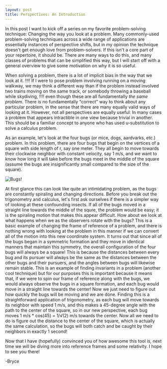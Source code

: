 ```yaml
---
layout: post
title: Perspectives: An Introduction
---
```


In this post I want to kick off a series on my favorite problem-solving technique: 
Changing the way you look at a problem. Many commonly-used problem-solving techniques
across a wide range of applications are essentially instances of perspective shifts,
but in my opinion the technique doesn't get enough love from problem-solvers. If this
isn't a core part of your repertoire,
it should be. There are many ways to do this, and many classes of problems that can
be simplified this way, but I will start off with a general overview to give some
motivation on why it is so useful.

When solving a problem, there is a lot of implicit bias in the way that we look at it.
!!!! <fix me> If I were to pose problem involving running on a moving walkway,
we may think a different way than if the problem instead involved two trains moving
on the same track, or somebody throwing a baseball while skydiving, !!!! even though these
are all fundamentally <i>the same problem</i>. There is no fundamentally "correct" way
to think about any particular problem, in the sense that there are many equally valid
ways of looking at it. However, not all perspectives are equally useful: In many cases
a problem that appears intractible in one view because trivial in another. This should
be a familiar concept to anyone who has used u-substitution to solve a calculus
problem.

As an example, let's look at the four bugs (or mice, dogs, aardvarks, etc.) problem.
In this problem,
there are four bugs that begin on the vertices of a square with side length of r, say one meter.
They all begin to move towards
their clockwise neighbor with constant velocity, say 1 m/s, and we want to know how long
it will take before the bugs meet in the middle of the square (assume the bugs are
insignificantly small compared to the size of the square).

![Bugs!](mostlypri.me/images/bugs_1.png "The Four Bugs Problem")

At first glance this can look like quite an intimidating problem, as the bugs are constantly
spiraling and changing directions. Before you break out the trigonometry and calculus, 
let's first ask ourselves if there is a simpler way of looking at these confounding insects.
If all of the bugs moved in a straight line towards the middle of the squre, the problem
would be easy; it is the spiraling motion that makes this appear difficult.
How about we look at what happens when we as the observers rotate with the bugs?
This is a basic example of changing the frame of reference of a problem, and there is
nothing wrong with looking at the problem in this manner if we can convert all of the motion
into this new coordinate system. It turns out that since all of the bugs began in a
symmetric formation and they move in identical manners that maintain this symmetry, the
overall configuration of the four bugs will always be a square! This is because the distances
between every bug and its pursuer will always be the same as the distances between the
other bugs and their pursuers, and the angles between bugs will likewise remain stable.
This is an example of finding invariants in a problem (another cool technique) but for
our purposes this is important because it means that, if we were to spin our frame of
reference along with the bugs, we would always observe the bugs in a square formation,
and each bug would move in a straight line towards the center! Now we just need to figure
out how quickly the bugs will be moving and we are done. Finding this is a straightforward
application of trigonometry, as each bug will move towards its neighbor with speed 1 m/s,
and this makes a 45-degree angle with the path to the center of the square, so in our new
perspective, each bug moves 1 m/s * cos(45) = 1/&radic;(2) m/s towards the center. Now all we
need to do is figure out the distance to the center of the square, which is actually the same
calculation, so the bugs will both catch and be caught by their neighbors in exactly 1 second!

Now that I have (hopefully) convinced you of how awesome this tool is, next time we will
be diving more into reference frames and some relativity. I hope to see you there!

-Bryce
